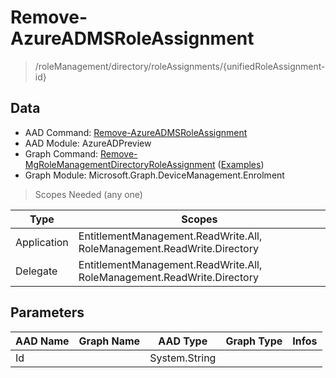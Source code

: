 # Remove-AzureADMSRoleAssignment

> /roleManagement/directory/roleAssignments/{unifiedRoleAssignment-id}

## Data

+ AAD Command: [Remove-AzureADMSRoleAssignment](https://docs.microsoft.com/en-us/powershell/module/AzureADPreview/Remove-AzureADMSRoleAssignment)
+ AAD Module: AzureADPreview
+ Graph Command: [Remove-MgRoleManagementDirectoryRoleAssignment](https://docs.microsoft.com/en-us/powershell/module/Microsoft.Graph.DeviceManagement.Enrolment/Remove-MgRoleManagementDirectoryRoleAssignment) ([Examples](https://github.com/orgs/msgraph/discussions?discussions_q=Remove-MgRoleManagementDirectoryRoleAssignment))
+ Graph Module: Microsoft.Graph.DeviceManagement.Enrolment

> Scopes Needed (any one)

|Type|Scopes|
|---|---|
|Application|EntitlementManagement.ReadWrite.All, RoleManagement.ReadWrite.Directory|
|Delegate|EntitlementManagement.ReadWrite.All, RoleManagement.ReadWrite.Directory|

## Parameters

|AAD Name|Graph Name|AAD Type|Graph Type|Infos|
|---|---|---|---|---|
|Id||System.String|||

